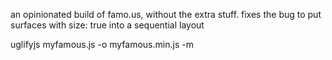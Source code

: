 an opinionated build of famo.us, without the extra stuff.
fixes the bug to put surfaces with size: true into a sequential layout

uglifyjs myfamous.js -o myfamous.min.js -m